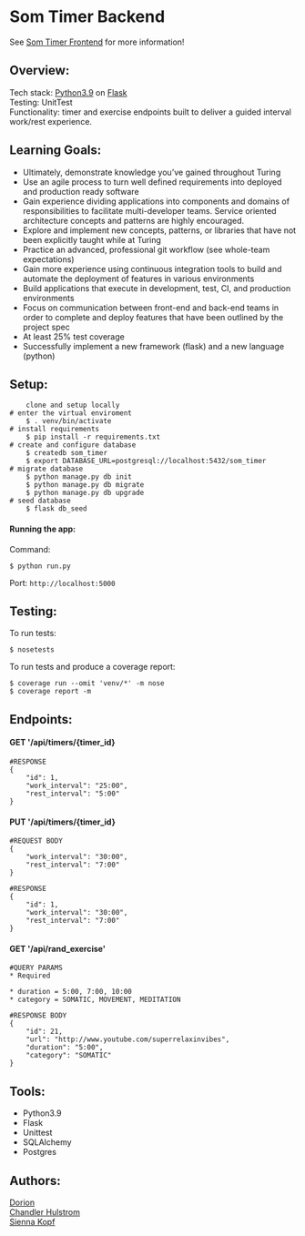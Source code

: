 # Som Timer Backend 

See [Som Timer Frontend](https://github.com/SOM-Timer/som_timer_fe) for more information!

## Overview:
Tech stack: [Python3.9](https://www.python.org/downloads/) on [Flask](https://flask.palletsprojects.com/en/1.1.x/installation/)</br>
Testing: UnitTest </br>
Functionality: timer and exercise endpoints built to deliver a guided interval work/rest experience.  </br>

## Learning Goals: 
- Ultimately, demonstrate knowledge you’ve gained throughout Turing
- Use an agile process to turn well defined requirements into deployed and production ready software
- Gain experience dividing applications into components and domains of responsibilities to facilitate multi-developer teams. Service oriented architecture concepts and patterns are highly encouraged.
- Explore and implement new concepts, patterns, or libraries that have not been explicitly taught while at Turing
- Practice an advanced, professional git workflow (see whole-team expectations)
- Gain more experience using continuous integration tools to build and automate the deployment of features in various environments
- Build applications that execute in development, test, CI, and production environments
- Focus on communication between front-end and back-end teams in order to complete and deploy features that have been outlined by the project spec
- At least 25% test coverage 
- Successfully implement a new framework (flask) and a new language (python) 

## Setup:
```
    clone and setup locally 
# enter the virtual enviroment 
    $ . venv/bin/activate 
# install requirements 
    $ pip install -r requirements.txt 
# create and configure database 
    $ createdb som_timer 
    $ export DATABASE_URL=postgresql://localhost:5432/som_timer
# migrate database 
    $ python manage.py db init
    $ python manage.py db migrate 
    $ python manage.py db upgrade 
# seed database 
    $ flask db_seed 
```

#### Running the app:
Command: 
``` 
$ python run.py 
```
Port: `http://localhost:5000` </br>

## Testing: 
To run tests: 
```
$ nosetests
```
To run tests and produce a coverage report: 
```
$ coverage run --omit 'venv/*' -m nose 
$ coverage report -m
```

## Endpoints:

#### GET  '/api/timers/{timer_id}

```
#RESPONSE
{
    "id": 1,
    "work_interval": "25:00",
    "rest_interval": "5:00"
}
```

#### PUT  '/api/timers/{timer_id}

```
#REQUEST BODY
{
    "work_interval": "30:00",
    "rest_interval": "7:00"
}

#RESPONSE
{
    "id": 1,
    "work_interval": "30:00",
    "rest_interval": "7:00"
}
```

#### GET  '/api/rand_exercise'

```
#QUERY PARAMS
* Required

* duration = 5:00, 7:00, 10:00
* category = SOMATIC, MOVEMENT, MEDITATION

#RESPONSE BODY
{
    "id": 21,
    "url": "http://www.youtube.com/superrelaxinvibes",
    "duration": "5:00",
    "category": "SOMATIC"
}
```

## Tools:
- Python3.9 
- Flask 
- Unittest 
- SQLAlchemy 
- Postgres

## Authors:
[Dorion](https://github.com/sciencefixion) </br>
[Chandler Hulstrom](https://github.com/Chulstro) </br>
[Sienna Kopf](https://github.com/sienna-kopf)
